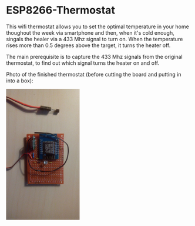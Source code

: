 # ESP8266-Thermostat

This wifi thermostat allows you to set the optimal temperature in your home thoughout the week via smartphone and then, 
when it's cold enough, singals the healer via a 433 Mhz signal to turn on. When the temperature rises more than 0.5 degrees above
the target, it turns the heater off.

The main prerequisite is to capture the 433 Mhz signals from the original thermostat, to find out which signal turns the heater on and off.

Photo of the finished thermostat (before cutting the board and putting in into a box):

<img src="https://raw.githubusercontent.com/Petrovjan/ESP8266-Thermostat/master/IMG_20170130_222346.jpg" width="200">
